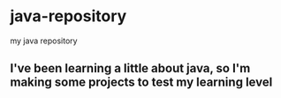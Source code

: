 # java-repository
my java repository

## I've been learning a little about java, so I'm making some projects to test my learning level

